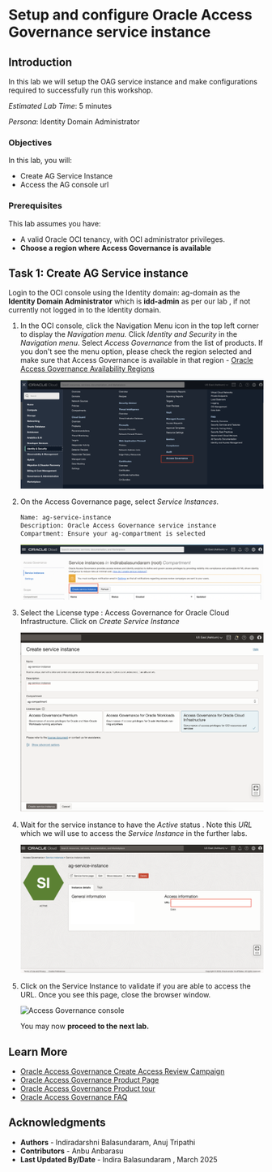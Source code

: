 # Setup and configure Oracle Access Governance service instance 

## Introduction

In this lab we will setup the OAG service instance and make configurations required to successfully run this workshop.

*Estimated Lab Time*: 5 minutes

*Persona*: Identity Domain Administrator


### Objectives

In this lab, you will:
 * Create AG Service Instance
 * Access the AG console url


### Prerequisites
This lab assumes you have:
- A valid Oracle OCI tenancy, with OCI administrator privileges. 
- **Choose a region where Access Governance is available**


## Task 1: Create AG Service instance 

Login to the OCI console using the Identity domain: ag-domain as the **Identity Domain Administrator** which is **idd-admin** as per our lab , if not currently not logged in to the Identity domain. 

1. In the OCI console, click the Navigation Menu icon in the top left corner to display the *Navigation menu.* Click *Identity and Security* in the *Navigation menu*. Select *Access Governance* from the list of products. If you don't see the menu option, please check the region selected and make sure that Access Governance is available in that region - [Oracle Access Governance Availability Regions](https://docs.oracle.com/en/cloud/paas/access-governance/cagsi/index.html#articletitle)

    ![Create Service Instance](images/oci-console.png)

2. On the Access Governance page, select *Service Instances.*


    ```
    Name: ag-service-instance
    Description: Oracle Access Governance service instance
    Compartment: Ensure your ag-compartment is selected
    ```
    ![Create Service Instance](images/create-service-instance.png)
    

3. Select the License type : Access Governance for Oracle Cloud Infrastructure. Click on *Create Service Instance*

    ![Select License type](images/license.png)

4. Wait for the service instance to have the *Active* status . Note this *URL* which we will use to access the *Service Instance* in the further labs. 

    ![Service Instance is Active](images/ag-url-access.png)

5. Click on the Service Instance to validate if you are able to access the URL. Once you see this page, close the browser window. 

    ![Access Governance console](images/ag-console.png)



    You may now **proceed to the next lab.**

## Learn More

* [Oracle Access Governance Create Access Review Campaign](https://docs.oracle.com/en/cloud/paas/access-governance/pdapg/index.html)
* [Oracle Access Governance Product Page](https://www.oracle.com/security/cloud-security/access-governance/)
* [Oracle Access Governance Product tour](https://www.oracle.com/webfolder/s/quicktours/paas/pt-sec-access-governance/index.html)
* [Oracle Access Governance FAQ](https://www.oracle.com/security/cloud-security/access-governance/faq/)

## Acknowledgments
* **Authors** - Indiradarshni Balasundaram, Anuj Tripathi
* **Contributors** - Anbu Anbarasu
* **Last Updated By/Date** - Indira Balasundaram , March 2025
